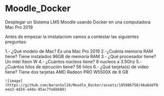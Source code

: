 # Moodle_Docker
Desplegar un Sistema LMS Moodle usando Docker en una computadora Mac Pro 2019 

Antes de empezar la imstalaciom vamos a contestar las siguientes preguntas:

1.- ¿Qué modelo de Mac?
    Es una Mac Pro 2019
2.-¿Cuánta memoria RAM tiene?
    Tiene instalados 96GB de memoria RAM
3.- ¿Qué procesador tiene?
    Un intel Xeon W
4.- ¿Cuántos núcleos tiene?
     8 nucleos a 3.5Ghz
5.- ¿Cuántos hilos de ejecución tiene?
    56 hilos
6.- ¿Qué tarjeta(s) de video tiene?
    Tiene dos tarjetas AMD Radeon PRO W5500X de 8 GB
    
    ![image](https://github.com/AaronSol28/Moodle_Docker/assets/105986750/46a6ddf8-eea3-4d24-a4da-95ac7fe6bb89)



